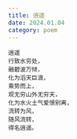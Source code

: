 ```yaml
---
title: 逍遥
date: 2024.01.04
category: poem
---
```


```plain
逍遥
行致水穷处，
融碧波万倾，
化为滔天巨浪，
乘势而上，
观无穷山外无穷天，
化为水火土气爱恨别离，
流转为风，
随风流转，
得名逍遥。
```
